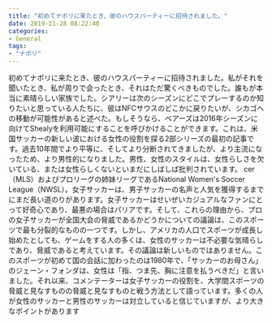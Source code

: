 ```yaml
---
title: "初めてナポリに来たとき、彼のハウスパーティーに招待されました。"
date: 2019-11-28 08:22:40
categories:
- General
tags:
- "ナポリ"
---
```


初めてナポリに来たとき、彼のハウスパーティーに招待されました。私がそれを聞いたとき、私が周りで会ったとき、それはただ驚くべきものでした。誰もが本当に素晴らしい家族でした。シアリーは次のシーズンにどこでプレーするのか知りたいと思っている人たちに、彼はNFCサウスのどこかに戻りたいが、シカゴへの移動が可能性があると述べた。もしそうなら、ベアーズは2016年シーズンに向けてShealyを利用可能にすることを呼びかけることができます。これは、米国サッカーの新しい波における女性の役割を探る2部シリーズの最初の記事です。過去10年間でより平等に、そしてより分断されてきましたが、より主流になったため、より男性的になりました。男性、女性のスタイルは、女性らしさを欠いている、または女性らしくないといまだにしばしば批判されています。 cer（MLS）およびプロリーグの姉妹リーグであるNational Women&#39;s Soccer League（NWSL）。女子サッカーは、男子サッカーの名声と人気を獲得するまでにまだ長い道のりがあります。女子サッカーはせいぜいカジュアルなファンにとって好奇心であり、最悪の場合はパリアです。そして、これらの理由から、プロの女子サッカーが全国大会の脅威であるかどうかについての議論は、このスポーツで最も分裂的なものの一つです。しかし、アメリカの人口でスポーツが成長し始めたとしても、ゲームをする人の多くは、女性のサッカーは不必要な気晴らしであり、脅威であると考えています。その議論は新しいものではありません。このスポーツが初めて国の会話に加わったのは1980年で、「サッカーのお母さん」のジェーン・フォンダは、女性は「指、つま先、胸に注意を払うべきだ」と言いました。それ以来、コメンテーターは女子サッカーの役割を、大学間スポーツの脅威と見なすものの脅威と見なすものと戦う方法として語っています。多くの人が女性のサッカーと男性のサッカーは対立していると信じていますが、より大きなポイントがあります
